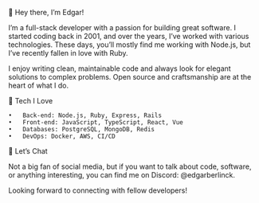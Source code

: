 👋 Hey there, I’m Edgar!

I’m a full-stack developer with a passion for building great software. I started coding back in 2001, and over the years, I’ve worked with various technologies. These days, you’ll mostly find me working with Node.js, but I’ve recently fallen in love with Ruby.

I enjoy writing clean, maintainable code and always look for elegant solutions to complex problems. Open source and craftsmanship are at the heart of what I do.

🚀 Tech I Love

	•	Back-end: Node.js, Ruby, Express, Rails
	•	Front-end: JavaScript, TypeScript, React, Vue
	•	Databases: PostgreSQL, MongoDB, Redis
	•	DevOps: Docker, AWS, CI/CD

💬 Let’s Chat

Not a big fan of social media, but if you want to talk about code, software, or anything interesting, you can find me on Discord: @edgarberlinck.

Looking forward to connecting with fellow developers!
